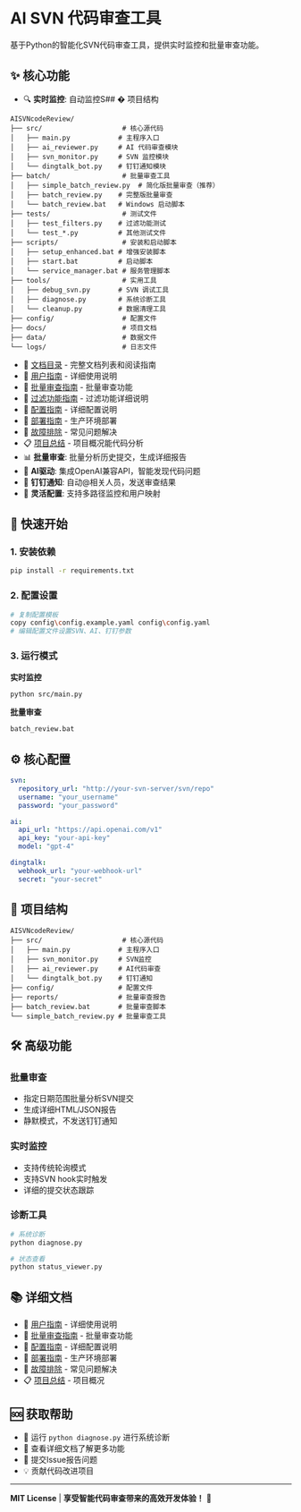 # AI SVN 代码审查工具

基于Python的智能化SVN代码审查工具，提供实时监控和批量审查功能。

## ✨ 核心功能

- 🔍 **实时监控**: 自动监控S## � 项目结构

```
AISVNcodeReview/
├── src/                    # 核心源代码
│   ├── main.py            # 主程序入口
│   ├── ai_reviewer.py     # AI 代码审查模块
│   ├── svn_monitor.py     # SVN 监控模块
│   └── dingtalk_bot.py    # 钉钉通知模块
├── batch/                  # 批量审查工具
│   ├── simple_batch_review.py  # 简化版批量审查（推荐）
│   ├── batch_review.py    # 完整版批量审查
│   └── batch_review.bat   # Windows 启动脚本
├── tests/                  # 测试文件
│   ├── test_filters.py    # 过滤功能测试
│   └── test_*.py          # 其他测试文件
├── scripts/                # 安装和启动脚本
│   ├── setup_enhanced.bat # 增强安装脚本
│   ├── start.bat          # 启动脚本
│   └── service_manager.bat # 服务管理脚本
├── tools/                  # 实用工具
│   ├── debug_svn.py       # SVN 调试工具
│   ├── diagnose.py        # 系统诊断工具
│   └── cleanup.py         # 数据清理工具
├── config/                 # 配置文件
├── docs/                   # 项目文档
├── data/                   # 数据文件
└── logs/                   # 日志文件
```

- 📖 [文档目录](docs/README.md) - 完整文档列表和阅读指南
- 📖 [用户指南](docs/USER_GUIDE.md) - 详细使用说明
- 📖 [批量审查指南](docs/BATCH_REVIEW_GUIDE.md) - 批量审查功能
- 📖 [过滤功能指南](docs/FILTER_GUIDE.md) - 过滤功能详细说明
- 📖 [配置指南](docs/CONFIGURATION.md) - 详细配置说明
- 🚀 [部署指南](docs/DEPLOYMENT.md) - 生产环境部署
- 🔧 [故障排除](docs/TROUBLESHOOTING.md) - 常见问题解决
- 📋 [项目总结](docs/PROJECT_SUMMARY.md) - 项目概况能代码分析
- 📊 **批量审查**: 批量分析历史提交，生成详细报告
- 🤖 **AI驱动**: 集成OpenAI兼容API，智能发现代码问题
- 📱 **钉钉通知**: 自动@相关人员，发送审查结果
- 🎯 **灵活配置**: 支持多路径监控和用户映射

## 🚀 快速开始

### 1. 安装依赖
```bash
pip install -r requirements.txt
```

### 2. 配置设置
```bash
# 复制配置模板
copy config\config.example.yaml config\config.yaml
# 编辑配置文件设置SVN、AI、钉钉参数
```

### 3. 运行模式

**实时监控**
```bash
python src/main.py
```

**批量审查**
```bash
batch_review.bat
```

## ⚙️ 核心配置

```yaml
svn:
  repository_url: "http://your-svn-server/svn/repo"
  username: "your_username"
  password: "your_password"

ai:
  api_url: "https://api.openai.com/v1"
  api_key: "your-api-key"
  model: "gpt-4"

dingtalk:
  webhook_url: "your-webhook-url"
  secret: "your-secret"
```

## 📁 项目结构

```
AISVNcodeReview/
├── src/                    # 核心源代码
│   ├── main.py            # 主程序入口
│   ├── svn_monitor.py     # SVN监控
│   ├── ai_reviewer.py     # AI代码审查
│   └── dingtalk_bot.py    # 钉钉通知
├── config/                # 配置文件
├── reports/               # 批量审查报告
├── batch_review.bat       # 批量审查脚本
└── simple_batch_review.py # 批量审查工具
```

## 🛠️ 高级功能

### 批量审查
- 指定日期范围批量分析SVN提交
- 生成详细HTML/JSON报告
- 静默模式，不发送钉钉通知

### 实时监控
- 支持传统轮询模式
- 支持SVN hook实时触发
- 详细的提交状态跟踪

### 诊断工具
```bash
# 系统诊断
python diagnose.py

# 状态查看
python status_viewer.py
```

## 📚 详细文档

- 📖 [用户指南](USER_GUIDE.md) - 详细使用说明
- 📖 [批量审查指南](BATCH_REVIEW_GUIDE.md) - 批量审查功能
- 📖 [配置指南](CONFIGURATION.md) - 详细配置说明
- 🚀 [部署指南](DEPLOYMENT.md) - 生产环境部署
- 🔧 [故障排除](TROUBLESHOOTING.md) - 常见问题解决
- 📋 [项目总结](PROJECT_SUMMARY.md) - 项目概况

## 🆘 获取帮助

- 🔧 运行 `python diagnose.py` 进行系统诊断
- 📖 查看详细文档了解更多功能
- 🐛 提交Issue报告问题
- 💡 贡献代码改进项目

---

**MIT License** | **享受智能代码审查带来的高效开发体验！** 🚀
